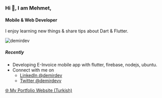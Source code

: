### Hi 👋, I am Mehmet,
#### Mobile & Web Developer
I enjoy learning new things & share tips about Dart & Flutter.

<p align="left"> <img src="https://komarev.com/ghpvc/?username=demirdev&label=Profile%20views&color=0e75b6&style=flat" alt="demirdev" /> </p>

##### Recently
- Developing E-Invoice mobile app with flutter, firebase, nodejs, ubuntu.
- Connect with me on
  - [LinkedIn @demirdev](https://www.linkedin.com/in/demirdev/)
  - [Twitter @demirdevv](https://twitter.com/demirdevv)

[:globe_with_meridians: My Portfolio Website (Turkish)](https://demirdev.github.io)





